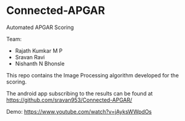 # Connected-APGAR

Automated APGAR Scoring

Team:
- Rajath Kumkar M P
- Sravan Ravi
- Nishanth N Bhonsle

This repo contains the Image Processing algorithm developed for the scoring.

The android app subscribing to the results can be found at https://github.com/sravan953/Connected-APGAR/

Demo: https://www.youtube.com/watch?v=jAyksWWpdOs

